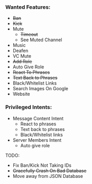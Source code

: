 ### Wanted Features:
- ~~Ban~~
- ~~Kick~~
- Mute
    - ~~Timeout~~
    - See Muted Channel
- Music
- Deafen
- VC Mute
- ~~Add Role~~
- Auto Give Role
- ~~React To Phrases~~
- ~~Text Back to Phrases~~
- Black/Whitelist Links
- Search Images On Google
- Website

### Privileged Intents:
- Message Content Intent
    - React to phrases
    - Text back to phrases
    - Black/Whitelist links
- Server Members Intent
    - Auto give role

TODO:
- Fix Ban/Kick Not Taking IDs
- ~~Gracefully Crash On Bad Database~~
- Move away from JSON Database